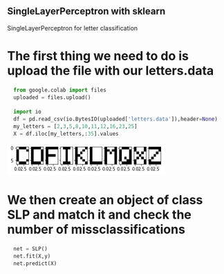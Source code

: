 ## SingleLayerPerceptron with sklearn

SingleLayerPerceptron for letter classification

# The first thing we need to do is upload the file with our letters.data

```python
  from google.colab import files
  uploaded = files.upload()

  import io
  df = pd.read_csv(io.BytesIO(uploaded['letters.data']),header=None)
  my_letters = [2,3,5,8,10,11,12,16,23,25]
  X = df.iloc[my_letters,:35].values
```
![Screenshot](pictures/letters.png)

# We then create an object of class SLP and match it and check the number of missclassifications

```python
  net = SLP()
  net.fit(X,y)
  net.predict(X)
```
#
